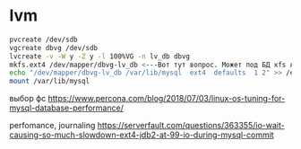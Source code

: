 lvm
===

```sh
pvcreate /dev/sdb
vgcreate dbvg /dev/sdb
lvcreate -v -W y -Z y -l 100%VG -n lv_db dbvg
mkfs.ext4 /dev/mapper/dbvg-lv_db <---Вот тут вопрос. Может под БД xfs лучше?
echo "/dev/mapper/dbvg-lv_db /var/lib/mysql  ext4  defaults  1 2" >> /etc/fstab
mount /var/lib/mysql
```

выбор фс
https://www.percona.com/blog/2018/07/03/linux-os-tuning-for-mysql-database-performance/

perfomance, journaling
https://serverfault.com/questions/363355/io-wait-causing-so-much-slowdown-ext4-jdb2-at-99-io-during-mysql-commit